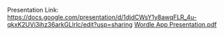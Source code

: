 Presentation Link: https://docs.google.com/presentation/d/1djdCWsY1y8awqFLR_4u-qkxK2UVi3ihz36arkGLlrlc/edit?usp=sharing
[Wordle App Presentation.pdf](https://github.com/CU-CSCI3308-Fall2023/Wordle/files/13619810/Wordle.App.Presentation.pdf)
